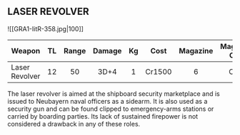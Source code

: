 ## LASER REVOLVER

![[GRA1-IitR-358.jpg|100]]

| Weapon         |  TL | Range | Damage |  Kg |  Cost  | Magazine | Magazine Cost | Traits |
| -------------- | :-: | :---: | :----: | :-: | :----: | :------: | :-----------: | :----: |
| Laser Revolver |  12 |   50  |  3D+4  |  1  | Cr1500 |     6    |      Cr30     | Zero-G |Rather than a direct power feed from a battery pack or external source, this revolver used self-contained one-use cartridges which are expended after firing. The rapid generation of energy produces a lot of heat, but a cartridge weapon offers high-power laser capability in a small package. Weapons of this sort are favored by some militaries, not least because their lack of recoil makes them suitable for use in space and obviates the need for a separate low-g arsenal.

The laser revolver is aimed at the shipboard security marketplace and is issued to Neubayern naval officers as a sidearm. It is also used as a security gun and can be found clipped to emergency-arms stations or carried by boarding parties. Its lack of sustained firepower is not considered a drawback in any of these roles.
